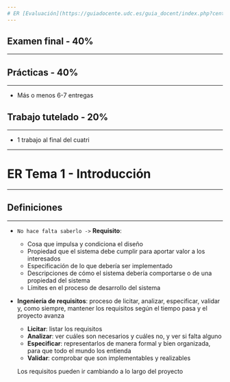 ```yaml
---
# ER [Evaluación](https://guiadocente.udc.es/guia_docent/index.php?centre=614&ensenyament=614G01&assignatura=614G01027&fitxa_apartat=7&any_academic=2023_24&idioma_assig=&any_academic=2023_24)
---
```

## Examen final - 40%
---
## Prácticas - 40%
---
- Más o menos 6-7 entregas
## Trabajo tutelado - 20%
---
- 1 trabajo al final del cuatri

---
# ER Tema 1 - Introducción
---
## Definiciones
---
- `No hace falta saberlo ->` **Requisito**:
	- Cosa que impulsa y condiciona el diseño
	- Propiedad que el sistema debe cumplir para aportar valor a los interesados
	- Especificación de lo que debería ser implementado
	- Descripciones de cómo el sistema debería comportarse o de una propiedad del sistema
	- Límites en el proceso de desarrollo del sistema
- **Ingeniería de requisitos**: proceso de licitar, analizar, especificar, validar y, como siempre, mantener los requisitos según el tiempo pasa y el proyecto avanza
	- **Licitar**: listar los requisitos
	- **Analizar**: ver cuáles son necesarios y cuáles no, y ver si falta alguno
	- **Especificar**: representarlos de manera formal y bien organizada, para que todo el mundo los entienda
	- **Validar**: comprobar que son implementables y realizables
	
	Los requisitos pueden ir cambiando a lo largo del proyecto
